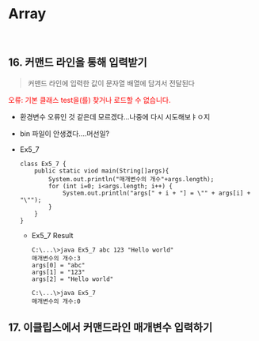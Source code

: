 # **Array**
  
<br>

## 16. 커맨드 라인을 통해 입력받기
> 커맨드 라인에 입력한 값이 문자열 배열에 담겨서 전달된다

<span style='color:red'>오류: 기본 클래스 test을(를) 찾거나 로드할 수 없습니다.</span>  
- 환경변수 오류인 것 같은데 모르겠다...나중에 다시 시도해보ㅑㅇ지
- bin 파일이 안생겼다....머선일?

- Ex5_7
    ```
    class Ex5_7 {
        public static viod main(String[]args){
            System.out.println("매개변수의 개수"+args.length);
            for (int i=0; i<args.length; i++) {
                System.out.println("args[" + i + "] = \"" + args[i] + "\"");
            }
        }
    }
    ```

  - Ex5_7 Result
    ```
    C:\...\>java Ex5_7 abc 123 "Hello world"
    매개변수의 개수:3
    args[0] = "abc"
    args[1] = "123"
    args[2] = "Hello world"
    ```
    ```
    C:\...\>java Ex5_7
    매개변수의 개수:0
    ```
## 17. 이클립스에서 커맨드라인 매개변수 입력하기